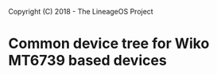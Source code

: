Copyright (C) 2018 - The LineageOS Project

Common device tree for Wiko MT6739 based devices
==============
